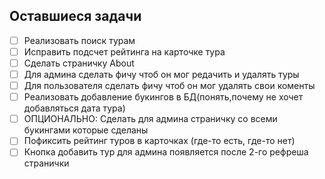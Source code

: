 ## Оставшиеся задачи

- [ ] Реализовать поиск турам
- [ ] Исправить подсчет рейтинга на карточке тура
- [ ] Сделать страничку About
- [ ] Для админа сделать фичу чтоб он мог редачить и удалять туры
- [ ] Для пользователя сделать фичу чтоб он мог удалять свои коменты
- [ ] Реализовать добавление букингов в БД(понять,почему не хочет добавляться дата тура)
- [ ] ОПЦИОНАЛЬНО: Сделать для админа страничку со всеми букингами которые сделаны
- [ ] Пофиксить рейтинг туров в карточках (где-то есть, где-то нет)
- [ ] Кнопка добавить тур для админа появляется после 2-го рефреша странички